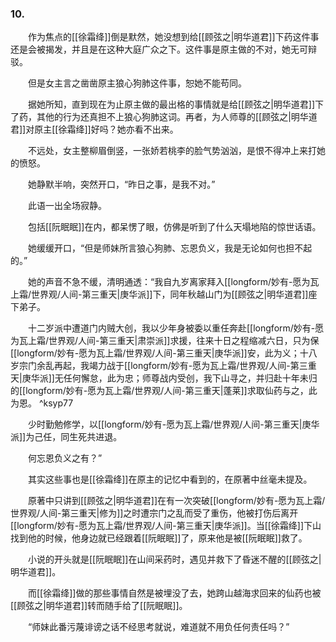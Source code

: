 ### 10.

　　作为焦点的[[徐霜绛]]倒是默然，她没想到给[[顾弦之|明华道君]]下药这件事还是会被揭发，并且是在这种大庭广众之下。这件事是原主做的不对，她无可辩驳。

　　但是女主言之凿凿原主狼心狗肺这件事，恕她不能苟同。

　　据她所知，直到现在为止原主做的最出格的事情就是给[[顾弦之|明华道君]]下了药，其他的行为还真担不上狼心狗肺这词。再者，为人师尊的[[顾弦之|明华道君]]对原主[[徐霜绛]]好吗？她亦看不出来。

　　不远处，女主整柳眉倒竖，一张娇若桃李的脸气势汹汹，是恨不得冲上来打她的愤怒。

　　她静默半响，突然开口，“昨日之事，是我不对。”

　　此语一出全场寂静。

　　包括[[阮眠眠]]在内，都呆愣了眼，仿佛是听到了什么天塌地陷的惊世话语。

　　她缓缓开口，“但是师妹所言狼心狗肺、忘恩负义，我是无论如何也担不起的。”

　　她的声音不急不缓，清明通透：“我自九岁离家拜入[[longform/妙有-愿为瓦上霜/世界观/人间-第三重天|庚华派]]下，同年秋越山门为[[顾弦之|明华道君]]座下弟子。

　　十二岁派中遭道门内贼大创，我以少年身被委以重任奔赴[[longform/妙有-愿为瓦上霜/世界观/人间-第三重天|肃崇派]]求援，往来十日之程缩减六日，只为保[[longform/妙有-愿为瓦上霜/世界观/人间-第三重天|庚华派]]安，此为义；十八岁宗门余乱再起，我竭力战于[[longform/妙有-愿为瓦上霜/世界观/人间-第三重天|庚华派]]无任何懈怠，此为忠；师尊战内受创，我下山寻之，并归赴十年未归的[[longform/妙有-愿为瓦上霜/世界观/人间-第三重天|蓬莱]]求取仙药与之，此为恩。 ^ksyp77

　　少时勤勉修学，以[[longform/妙有-愿为瓦上霜/世界观/人间-第三重天|庚华派]]为己任，同生死共进退。

　　何忘恩负义之有？”

　　其实这些事也是[[徐霜绛]]在原主的记忆中看到的，在原著中丝毫未提及。

　　原著中只讲到[[顾弦之|明华道君]]在有一次突破[[longform/妙有-愿为瓦上霜/世界观/人间-第三重天|修为]]之时遭宗门之乱而受了重伤，他被打伤后离开[[longform/妙有-愿为瓦上霜/世界观/人间-第三重天|庚华派]]。当[[徐霜绛]]下山找到他的时候，他身边就已经跟着[[阮眠眠]]了，原来他是被[[阮眠眠]]救了。

　　小说的开头就是[[阮眠眠]]在山间采药时，遇见并救下了昏迷不醒的[[顾弦之|明华道君]]。

　　而[[徐霜绛]]做的那些事情自然是被埋没了去，她跨山越海求回来的仙药也被[[顾弦之|明华道君]]转而随手给了[[阮眠眠]]。

　　“师妹此番污蔑诽谤之话不经思考就说，难道就不用负任何责任吗？”
